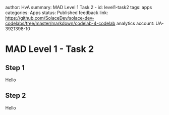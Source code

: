 author: HvA
summary: MAD Level 1 Task 2 - 
id: level1-task2
tags: apps
categories: Apps
status: Published
feedback link: https://github.com/SolaceDev/solace-dev-codelabs/tree/master/markdown/codelab-4-codelab
analytics account: UA-3921398-10

# MAD Level 1 - Task 2

## Step 1

Hello

## Step 2

Hello
